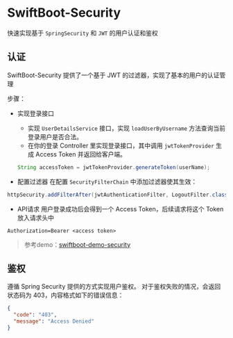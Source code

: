 # SwiftBoot-Security

快速实现基于 `SpringSecurity` 和 `JWT` 的用户认证和鉴权

## 认证

SwiftBoot-Security 提供了一个基于 JWT 的过滤器，实现了基本的用户的认证管理

步骤：
* 实现登录接口
  * 实现 `UserDetailsService` 接口，实现 `loadUserByUsername` 方法查询当前登录用户是否合法。
  * 在你的登录 Controller 里实现登录接口，其中调用 `jwtTokenProvider` 生成 Access Token 并返回给客户端。
  ```java
  String accessToken = jwtTokenProvider.generateToken(userName);
  ```

* 配置过滤器
  在配置 `SecurityFilterChain` 中添加过滤器使其生效：
```java
httpSecurity.addFilterAfter(jwtAuthenticationFilter, LogoutFilter.class);
```

* API请求
用户登录成功后会得到一个 Access Token，后续请求将这个 Token 放入请求头中

```
Authorization=Bearer <access token>
```

> 参考demo：[swiftboot-demo-security](../swiftboot-demo/swiftboot-demo-security)

## 鉴权

遵循 Spring Security 提供的方式实现用户鉴权。
对于鉴权失败的情况，会返回状态码为 403，内容格式如下的错误信息：

```json
{
  "code": "403",
  "message": "Access Denied"
}
```
